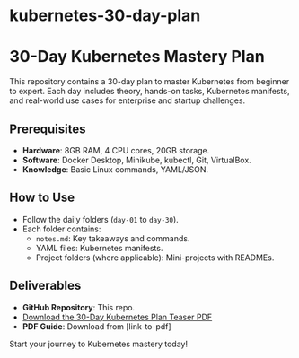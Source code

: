 # kubernetes-30-day-plan
# 30-Day Kubernetes Mastery Plan

This repository contains a 30-day plan to master Kubernetes from beginner to expert. Each day includes theory, hands-on tasks, Kubernetes manifests, and real-world use cases for enterprise and startup challenges.

## Prerequisites
- **Hardware**: 8GB RAM, 4 CPU cores, 20GB storage.
- **Software**: Docker Desktop, Minikube, kubectl, Git, VirtualBox.
- **Knowledge**: Basic Linux commands, YAML/JSON.

## How to Use
- Follow the daily folders (`day-01` to `day-30`).
- Each folder contains:
  - `notes.md`: Key takeaways and commands.
  - YAML files: Kubernetes manifests.
  - Project folders (where applicable): Mini-projects with READMEs.

## Deliverables
- **GitHub Repository**: This repo.
- [Download the 30-Day Kubernetes Plan Teaser PDF](https://github.com/hendrawandk/kubernetes-30-day-plan/blob/main/6e3bd0af-0d31-4e0d-b1e3-0ae8a78dfc3c.pdf)
- **PDF Guide**: Download from [link-to-pdf]

Start your journey to Kubernetes mastery today!
